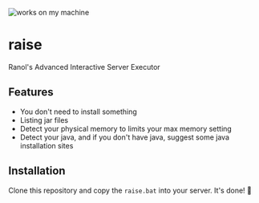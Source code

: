 [works-on-my-machine]: https://img.shields.io/badge/works-on%20my%20machine-green.svg

![works on my machine][works-on-my-machine]

# raise

Ranol's Advanced Interactive Server Executor

## Features

* You don't need to install something
* Listing jar files
* Detect your physical memory to limits your max memory setting
* Detect your java, and if you don't have java, suggest some java installation sites

## Installation

Clone this repository and copy the `raise.bat` into your server. It's done! :tada:
